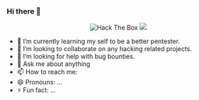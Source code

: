 ### Hi there 👋

<p align="center">
  <image src="https://www.hackthebox.eu/badge/image/364927" alt="Hack The Box" style="max-width: 256px; display: inline">
  <img src="https://tryhackme.com/badge/235625"></img>
</p>  
  


- 🌱 I’m currently learning my self to be a better pentester.
- 👯 I’m looking to collaborate on any hacking related projects.
- 🤔 I’m looking for help with bug bounties.
- 💬 Ask me about anything
- 📫 How to reach me: 
- 😄 Pronouns: ...
- ⚡ Fun fact: ...
